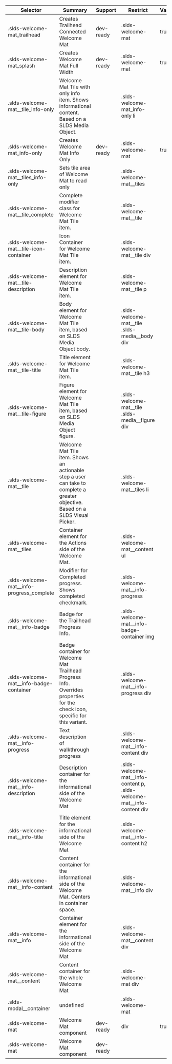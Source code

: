 

| Selector | Summary | Support | Restrict | Variant | Modifier |
|-------|-------|-------|-------|-------|-------|
| .slds-welcome-mat_trailhead | Creates Trailhead Connected Welcome Mat | dev-ready | .slds-welcome-mat | true |   |
| .slds-welcome-mat_splash | Creates Welcome Mat Full Width | dev-ready | .slds-welcome-mat | true |   |
| .slds-welcome-mat__tile_info-only | Welcome Mat Tile with only info item. Shows informational content. Based on a SLDS Media Object. |   | .slds-welcome-mat_info-only li |   |   |
| .slds-welcome-mat_info-only | Creates Welcome Mat Info Only | dev-ready | .slds-welcome-mat | true |   |
| .slds-welcome-mat__tiles_info-only | Sets tile area of Welcome Mat to read only |   | .slds-welcome-mat__tiles |   |   |
| .slds-welcome-mat__tile_complete | Complete modifier class for Welcome Mat Tile item. |   | .slds-welcome-mat__tile |   | true |
| .slds-welcome-mat__tile-icon-container | Icon Container for Welcome Mat Tile item. |   | .slds-welcome-mat__tile div |   |   |
| .slds-welcome-mat__tile-description | Description element for Welcome Mat Tile item. |   | .slds-welcome-mat__tile p |   |   |
| .slds-welcome-mat__tile-body | Body element for Welcome Mat Tile item, based on SLDS Media Object body. |   | .slds-welcome-mat__tile .slds-media__body div |   |   |
| .slds-welcome-mat__tile-title | Title element for Welcome Mat Tile item. |   | .slds-welcome-mat__tile h3 |   |   |
| .slds-welcome-mat__tile-figure | Figure element for Welcome Mat Tile item, based on SLDS Media Object figure. |   | .slds-welcome-mat__tile .slds-media__figure div |   |   |
| .slds-welcome-mat__tile | Welcome Mat Tile item. Shows an actionable step a user can take to complete a greater objective. Based on a SLDS Visual Picker. |   | .slds-welcome-mat__tiles li |   |   |
| .slds-welcome-mat__tiles | Container element for the Actions side of the Welcome Mat. |   | .slds-welcome-mat__content ul |   |   |
| .slds-welcome-mat__info-progress_complete | Modifier for Completed progress. Shows completed checkmark. |   | .slds-welcome-mat__info-progress |   | true |
| .slds-welcome-mat__info-badge | Badge for the Trailhead Progress Info. |   | .slds-welcome-mat__info-badge-container img |   |   |
| .slds-welcome-mat__info-badge-container | Badge container for Welcome Mat Trailhead Progress Info. Overrides properties for the check icon, specific for this variant. |   | .slds-welcome-mat__info-progress div |   |   |
| .slds-welcome-mat__info-progress | Text description of walkthrough progress |   | .slds-welcome-mat__info-content div |   |   |
| .slds-welcome-mat__info-description | Description container for the informational side of the Welcome Mat |   | .slds-welcome-mat__info-content p, .slds-welcome-mat__info-content div |   |   |
| .slds-welcome-mat__info-title | Title element for the informational side of the Welcome Mat |   | .slds-welcome-mat__info-content h2 |   |   |
| .slds-welcome-mat__info-content | Content container for the informational side of the Welcome Mat. Centers in container space. |   | .slds-welcome-mat__info div |   |   |
| .slds-welcome-mat__info | Container element for the informational side of the Welcome Mat |   | .slds-welcome-mat__content div |   |   |
| .slds-welcome-mat__content | Content container for the whole Welcome Mat |   | .slds-welcome-mat div |   |   |
| .slds-modal__container | undefined |   | .slds-welcome-mat |   |   |
| .slds-welcome-mat | Welcome Mat component | dev-ready | div | true |   |
| .slds-welcome-mat | Welcome Mat component | dev-ready |   |   |   |